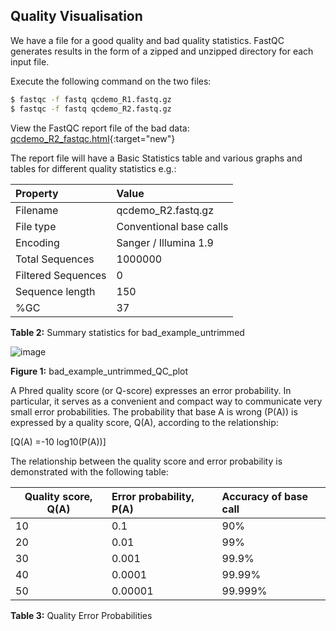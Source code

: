 ## Quality Visualisation

We have a file for a good quality and bad quality statistics. FastQC
generates results in the form of a zipped and unzipped directory for
each input file.

Execute the following command on the two files:

```bash
$ fastqc -f fastq qcdemo_R1.fastq.gz
$ fastqc -f fastq qcdemo_R2.fastq.gz
```

View the FastQC report file of the bad data: [qcdemo_R2_fastqc.html](repo:results/qcdemo_R2_fastqc.html){:target="new"}

The report file will have a Basic Statistics table and various graphs
and tables for different quality statistics e.g.:

Property  | Value         
:----------|:-------------
Filename |qcdemo_R2.fastq.gz
File type | Conventional base calls
Encoding | Sanger / Illumina 1.9
Total Sequences | 1000000
Filtered Sequences | 0
Sequence length | 150
%GC | 37

**Table 2:** Summary statistics for bad_example_untrimmed

![image](repo:images/bad_qcdemo_R2.png)

**Figure 1:** bad_example_untrimmed_QC_plot

A Phred quality score (or Q-score) expresses an error probability. In
particular, it serves as a convenient and compact way to communicate
very small error probabilities. The probability that base A is wrong
(P(A)) is expressed by a quality score, Q(A), according to the
relationship:

\[Q(A) =-10 log10(P(A))\]

The relationship between the quality score and error probability is
demonstrated with the following table:


Quality score, Q(A) | Error probability, P(A) | Accuracy of base call
--------------------|:---------------------|:----------
10 | 0.1 | 90%
20 | 0.01 | 99%
30 | 0.001 | 99.9%
40 | 0.0001 | 99.99%
50 | 0.00001 | 99.999%

**Table 3:** Quality Error Probabilities
